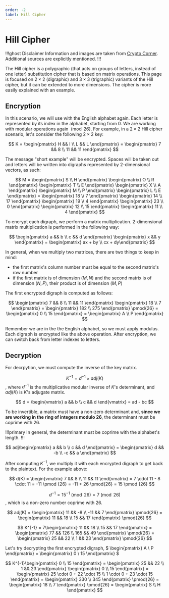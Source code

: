 ```yaml
---
order: -2
label: Hill Cipher
---
```


# Hill Cipher

!!!ghost Disclaimer
Information and images are taken from [Crypto Corner](https://crypto.interactive-maths.com/). Additional sources are explicitly mentioned.
!!!

The Hill cipher is a polygraphic (that acts on groups of letters, instead of one letter) substitution cipher that is based on matrix operations. This page is focused on $2\times2$ (digraphic) and $3\times3$ (trigraphic) variants of the Hill cipher, but it can be extended to more dimensions. The cipher is more easily explained with an example.

## Encryption

In this scenario, we will use with the English alphabet again. Each letter is represented by its index in the alphabet, starting from 0. We are working with modular operations again $\pmod{26}$. For example, in a $2\times2$ Hill cipher scenario, let's consider the following $2\times2$ key:

$$ K = \begin{pmatrix} H && I \\ L && L \end{pmatrix} = \begin{pmatrix} 7 && 8 \\ 11 && 11 \end{pmatrix} $$

The message "short example" will be encrypted. Spaces will be taken out and letters will be written into digraphs represented by 2-dimensional vectors, as such:

$$ M = \begin{pmatrix} S \\ H \end{pmatrix} \begin{pmatrix} O \\ R \end{pmatrix} \begin{pmatrix} T \\ E \end{pmatrix} \begin{pmatrix} X \\ A \end{pmatrix} \begin{pmatrix} M \\ P \end{pmatrix} \begin{pmatrix} L \\ E \end{pmatrix} = \begin{pmatrix} 18 \\ 7 \end{pmatrix} \begin{pmatrix} 14 \\ 17 \end{pmatrix} \begin{pmatrix} 19 \\ 4 \end{pmatrix} \begin{pmatrix} 23 \\ 0 \end{pmatrix} \begin{pmatrix} 12 \\ 15 \end{pmatrix} \begin{pmatrix} 11 \\ 4 \end{pmatrix} $$ 

To encrypt each digraph, we perform a matrix multiplication. 2-dimensional matrix multiplication is performed in the following way:

$$ \begin{pmatrix} a && b \\ c && d \end{pmatrix} \begin{pmatrix} x && y \end{pmatrix} = \begin{pmatrix} ax + by \\ cx + dy\end{pmatrix} $$

In general, when we multiply two matrices, there are two things to keep in mind:
* the first matrix's column number must be equal to the second matrix's row number
* if the first matrix is of dimension $(M, N)$ and the second matrix is of dimension $(N, P)$, their product is of dimension $(M, P)$
  
The first encrypted digraph is computed as follows:

$$ \begin{pmatrix} 7 && 8 \\ 11 && 11 \end{pmatrix} \begin{pmatrix} 18 \\ 7 \end{pmatrix} = \begin{pmatrix} 182 \\ 275 \end{pmatrix} \pmod{26} = \begin{pmatrix} 0 \\ 15 \end{pmatrix} = \begin{pmatrix} A \\ P \end{pmatrix} $$

Remember we are in the the English alphabet, so we must apply modulus. Each digraph is encrypted like the above operation. After encryption, we can switch back from letter indexes to letters.

## Decryption

For decrpytion, we must compute the inverse of the key matrix.

$$ K^{-1} = d^{-1} \times adj(K) $$, where $d^{-1}$ is the multiplicative modular inverse of $K$'s determinant, and $adj(K)$ is $K$'s adjugate matrix.

$$ d = \begin{vmatrix} a && b \\ c && d \end{vmatrix} = ad - bc $$

To be invertible, a matrix must have a non-zero determinant and, **since we are working in the ring of integers modulo 26**, the determinant must be coprime with 26.

!!!primary
In general, the determinant must be coprime with the alphabet's length.
!!!

$$ adj\begin{pmatrix} a && b \\ c && d \end{pmatrix} = \begin{pmatrix} d && -b \\ -c && a \end{pmatrix} $$

After computing $K^{-1}$, we multiply it with each encrypted digraph to get back to the plaintext. For the example above:

$$ d(K) = \begin{vmatrix} 7 && 8 \\ 11 && 11 \end{vmatrix} = 7 \cdot 11 - 8 \cdot 11 = -11 \pmod {26} = -11 + 26 \pmod{26} = 15 \pmod {26} $$

$$ d^{-1} = 15^{-1} \pmod {26} = 7 \pmod {26} $$, which is a non-zero number coprime with 26.

$$ adj(K) = \begin{pmatrix} 11 && -8 \\ -11 && 7 \end{pmatrix} \pmod{26} = \begin{pmatrix} 11 && 18 \\ 15 && 17 \end{pmatrix} \pmod{26} $$

$$ K^{-1} = 7\begin{pmatrix} 11 && 18 \\ 15 && 17 \end{pmatrix} = \begin{pmatrix} 77 && 126 \\ 165 && 49 \end{pmatrix} \pmod{26} = \begin{pmatrix} 25 && 22 \\ 1 && 23 \end{pmatrix} \pmod{26} $$

Let's try decrypting the first encrypted digraph, $ \begin{pmatrix} A \\ P \end{pmatrix} = \begin{pmatrix} 0 \\ 15 \end{pmatrix} $

$$ K^{-1}\begin{pmatrix} 0 \\ 15 \end{pmatrix} = \begin{pmatrix} 25 && 22 \\ 1 && 23 \end{pmatrix} \begin{pmatrix} 0 \\ 15 \end{pmatrix} = \begin{pmatrix} 25 \cdot 0 + 22 \cdot 15 \\ 1 \cdot 0 + 23 \cdot 15 \end{pmatrix} = \begin{pmatrix} 330 \\ 345 \end{pmatrix} \pmod{26} = \begin{pmatrix} 18 \\ 7 \end{pmatrix} \pmod{26} = \begin{pmatrix} S \\ H \end{pmatrix} $$



